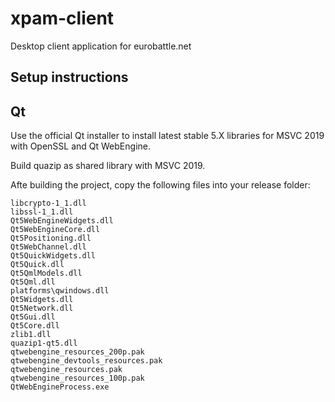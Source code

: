 # xpam-client
Desktop client application for eurobattle.net

Setup instructions
----------
## Qt
Use the official Qt installer to install latest stable 5.X libraries for MSVC 2019 with OpenSSL and Qt WebEngine.

Build quazip as shared library with MSVC 2019.

Afte building the project, copy the following files into your release folder:
```
libcrypto-1_1.dll
libssl-1_1.dll
Qt5WebEngineWidgets.dll
Qt5WebEngineCore.dll
Qt5Positioning.dll
Qt5WebChannel.dll
Qt5QuickWidgets.dll
Qt5Quick.dll
Qt5QmlModels.dll
Qt5Qml.dll
platforms\qwindows.dll
Qt5Widgets.dll
Qt5Network.dll
Qt5Gui.dll
Qt5Core.dll
zlib1.dll
quazip1-qt5.dll
qtwebengine_resources_200p.pak
qtwebengine_devtools_resources.pak
qtwebengine_resources.pak
qtwebengine_resources_100p.pak
QtWebEngineProcess.exe
```

